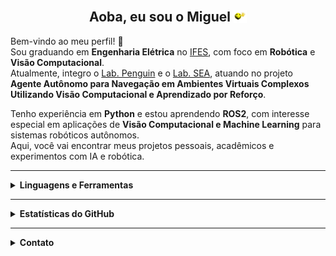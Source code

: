 <h2 align="center">
Aoba, eu sou o Miguel
<img src="xmm.webp" style="display:inline-block; height:1em; width:auto;transform:translate(0, 0.1em)">
</h2>

Bem-vindo ao meu perfil! 👋  
Sou graduando em **Engenharia Elétrica** no [IFES](https://guarapari.ifes.edu.br), com foco em **Robótica** e **Visão Computacional**.  
Atualmente, integro o [Lab. Penguin](https://www.eletroifes.com.br/penguin) e o [Lab. SEA](https://github.com/labsea), atuando no projeto **Agente Autônomo para Navegação em Ambientes Virtuais Complexos Utilizando Visão Computacional e Aprendizado por Reforço**.  

Tenho experiência em **Python** e estou aprendendo **ROS2**, com interesse especial em aplicações de **Visão Computacional e Machine Learning** para sistemas robóticos autônomos.  
Aqui, você vai encontrar meus projetos pessoais, acadêmicos e experimentos com IA e robótica.  

---

<details>
    <summary><b> Linguagens e Ferramentas</b></summary>
    <br>
    <p align="center">
        <a href="https://www.python.org/"><img src="https://cdn.jsdelivr.net/gh/devicons/devicon/icons/python/python-original.svg" height="40" /></a>
        <a href="https://opencv.org/"><img src="https://cdn.jsdelivr.net/gh/devicons/devicon/icons/opencv/opencv-original.svg" height="40" /></a>
        <a href="https://numpy.org/"><img src="https://cdn.jsdelivr.net/gh/devicons/devicon/icons/numpy/numpy-original.svg" height="40" /></a>
        <a href="https://pytorch.org/"><img src="https://cdn.jsdelivr.net/gh/devicons/devicon/icons/pytorch/pytorch-original.svg" height="40" /></a>
        <a href="https://www.tensorflow.org/"><img src="https://cdn.jsdelivr.net/gh/devicons/devicon/icons/tensorflow/tensorflow-original.svg" height="40" /></a>
        <a href="https://github.com/"><img src="https://cdn.jsdelivr.net/gh/devicons/devicon/icons/github/github-original.svg" height="40" /></a>
        <a href="https://git-scm.com/"><img src="https://cdn.jsdelivr.net/gh/devicons/devicon/icons/git/git-original.svg" height="40" /></a>
        <a href="https://www.docker.com/"><img src="https://cdn.jsdelivr.net/gh/devicons/devicon/icons/docker/docker-original.svg" height="40" /></a>
        <a href="https://kubernetes.io/"><img src="https://cdn.jsdelivr.net/gh/devicons/devicon/icons/kubernetes/kubernetes-plain.svg" height="40" /></a>
        <a href="https://ubuntu.com/"><img src="https://cdn.jsdelivr.net/gh/devicons/devicon/icons/ubuntu/ubuntu-plain.svg" height="40" /></a>
        <a href="https://www.linux.org/"><img src="https://cdn.jsdelivr.net/gh/devicons/devicon/icons/linux/linux-original.svg" height="40" /></a>
        <a href="https://www.raspberrypi.com/"><img src="https://cdn.jsdelivr.net/gh/devicons/devicon/icons/raspberrypi/raspberrypi-original.svg" height="40" /></a>
        <a href="https://www.arduino.cc/"><img src="https://cdn.jsdelivr.net/gh/devicons/devicon/icons/arduino/arduino-original.svg" height="40" /></a>
        <a href="https://www.markdownguide.org/"><img src="https://cdn.jsdelivr.net/gh/devicons/devicon/icons/markdown/markdown-original.svg" height="40" /></a>
        <a href="https://code.visualstudio.com/"><img src="https://cdn.jsdelivr.net/gh/devicons/devicon/icons/vscode/vscode-original.svg" height="40" /></a>
    </p>
</details>

---

<details>
    <summary><b> Estatísticas do GitHub</b></summary>
    <br>
    <p align="center">
        <img alt="Stats" src="https://github-readme-stats.vercel.app/api?username=MiguelGrigorio&theme=vue-dark&show_icons=true&count_private=true" height="180em" />
        <img alt="Top Langs" src="https://github-readme-stats.vercel.app/api/top-langs/?username=MiguelGrigorio&layout=compact&theme=vue-dark" height="180em" />
    </p>
</details>

---

<details>
    <summary><b> Contato</b></summary>
    <br>
    <p align="center">
        <a href="mailto:miguelgrigorio@hotmail.com"><img src="https://img.shields.io/badge/Email-D14836?style=for-the-badge&logo=gmail&logoColor=white"/></a>
        <a href="https://www.linkedin.com/in/miguelgrigorio"><img src="https://img.shields.io/badge/LinkedIn-0077B5?style=for-the-badge&logo=linkedin&logoColor=white"/></a>
        <a href="https://x.com/migas_027"><img src="https://img.shields.io/badge/X-000000?style=for-the-badge&logo=x&logoColor=white"/></a>
        <a href="https://discord.com/users/1033708234923585557"><img src="https://img.shields.io/badge/Discord-5865F2?style=for-the-badge&logo=discord&logoColor=white"/></a>
    </p>
</details>
